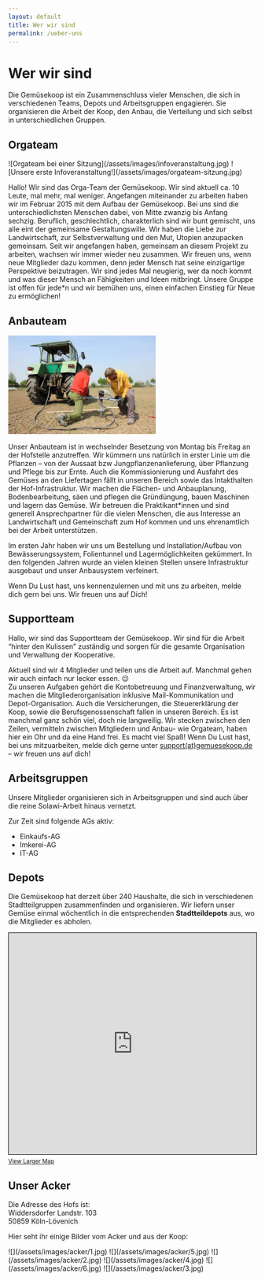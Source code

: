 ```yaml
---
layout: default
title: Wer wir sind
permalink: /ueber-uns
---
```


# Wer wir sind

Die Gemüsekoop ist ein Zusammenschluss vieler Menschen, die sich in verschiedenen Teams, Depots und Arbeitsgruppen engagieren. Sie organisieren die Arbeit der Koop, den Anbau, die Verteilung und sich selbst in unterschiedlichen Gruppen.

## Orgateam
<div class="grid" markdown="1">
![Orgateam bei einer Sitzung](/assets/images/infoveranstaltung.jpg)
![Unsere erste Infoveranstaltung!](/assets/images/orgateam-sitzung.jpg)
</div>

Hallo! Wir sind das Orga-Team der Gemüsekoop. Wir sind aktuell ca. 10 Leute, mal mehr, mal weniger. Angefangen miteinander zu arbeiten haben wir im Februar 2015 mit dem Aufbau der Gemüsekoop. Bei uns sind die unterschiedlichsten Menschen dabei, von Mitte zwanzig bis Anfang sechzig. Beruflich, geschlechtlich, charakterlich sind wir bunt gemischt, uns alle eint der gemeinsame Gestaltungswille. Wir haben die Liebe zur Landwirtschaft, zur Selbstverwaltung und den Mut, Utopien anzupacken gemeinsam. Seit wir angefangen haben, gemeinsam an diesem Projekt zu arbeiten, wachsen wir immer wieder neu zusammen. Wir freuen uns, wenn neue Mitglieder dazu kommen, denn jeder Mensch hat seine einzigartige Perspektive beizutragen. Wir sind jedes Mal neugierig, wer da noch kommt und was dieser Mensch an Fähigkeiten und Ideen mitbringt. Unsere Gruppe ist offen für jede*n und wir bemühen uns, einen einfachen Einstieg für Neue zu ermöglichen!

## Anbauteam
![Anbauteam bei der Arbeit](/assets/images/anbauteam300x200.jpg)

Unser Anbauteam ist in wechselnder Besetzung von Montag bis Freitag an der Hofstelle anzutreffen. Wir kümmern uns natürlich in erster Linie um die Pflanzen – von der Aussaat bzw Jungpflanzenanlieferung, über Pflanzung und Pflege bis zur Ernte. Auch die Kommissionierung und Ausfahrt des Gemüses an den Liefertagen fällt in unseren Bereich sowie das Intakthalten der Hof-Infrastruktur. Wir machen die Flächen- und Anbauplanung, Bodenbearbeitung, säen und pflegen die Gründüngung, bauen Maschinen und lagern das Gemüse. Wir betreuen die Praktikant*innen und sind generell Ansprechpartner für die vielen Menschen, die aus Interesse an Landwirtschaft und Gemeinschaft zum Hof kommen und uns ehrenamtlich bei der Arbeit unterstützen. 

Im ersten Jahr haben wir uns um Bestellung und Installation/Aufbau von Bewässerungssystem, Folientunnel und Lagermöglichkeiten gekümmert. In den folgenden Jahren wurde an vielen kleinen Stellen unsere Infrastruktur ausgebaut und unser Anbausystem verfeinert.

Wenn Du Lust hast, uns kennenzulernen und mit uns zu arbeiten, melde dich gern bei uns. Wir freuen uns auf Dich!

## Supportteam

Hallo, wir sind das Supportteam der Gemüsekoop. Wir sind für die Arbeit “hinter den Kulissen” zuständig und sorgen für die gesamte Organisation und Verwaltung der Kooperative.

Aktuell sind wir 4 Mitglieder und teilen uns die Arbeit auf. Manchmal gehen wir auch einfach nur lecker essen. 😉  
Zu unseren Aufgaben gehört die Kontobetreuung und Finanzverwaltung, wir machen die Mitgliederorganisation inklusive Mail-Kommunikation und Depot-Organisation. Auch die Versicherungen, die Steuererklärung der Koop, sowie die Berufsgenossenschaft fallen in unseren Bereich. Es ist manchmal ganz schön viel, doch nie langweilig. Wir stecken zwischen den Zeilen, vermitteln zwischen Mitgliedern und Anbau- wie Orgateam, haben hier ein Ohr und da eine Hand frei. Es macht viel Spaß! Wenn Du Lust hast, bei uns mitzuarbeiten, melde dich gerne unter [support(at)gemuesekoop.de](mailto:support(at)gemuesekoop.de) – wir freuen uns auf dich!

## Arbeitsgruppen

Unsere Mitglieder organisieren sich in Arbeitsgruppen und sind auch über die reine Solawi-Arbeit hinaus vernetzt.

Zur Zeit sind folgende AGs aktiv:
 - Einkaufs-AG
 - Imkerei-AG
 - IT-AG

## Depots

Die Gemüsekoop hat derzeit über 240 Haushalte, die sich in verschiedenen Stadtteilgruppen zusammenfinden und organisieren. Wir liefern unser Gemüse einmal wöchentlich in die entsprechenden **Stadtteildepots** aus, wo die Mitglieder es abholen.

<iframe width="100%" height="450" frameborder="0" scrolling="no" marginheight="0" marginwidth="0" src="https://www.openstreetmap.org/export/embed.html?bbox=6.826535761356355%2C50.95548355451079%2C6.82915359735489%2C50.95717818023661&amp;layer=mapnik" style="border: 1px solid black"></iframe>
<small><a href="https://www.openstreetmap.org/#map=19/50.95633/6.82784">View Larger Map</a></small>

## Unser Acker
Die Adresse des Hofs ist:  
Widdersdorfer Landstr. 103  
50859 Köln-Lövenich  


Hier seht ihr einige Bilder vom Acker und aus der Koop:
<div class="grid" markdown=1>
![](/assets/images/acker/1.jpg)
![](/assets/images/acker/5.jpg)
![](/assets/images/acker/2.jpg)
![](/assets/images/acker/4.jpg)
![](/assets/images/acker/6.jpg)
![](/assets/images/acker/3.jpg)
</div>